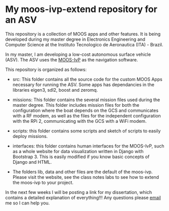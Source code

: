 My moos-ivp-extend repository for an ASV
========================================

This repository is a collection of MOOS apps and other features. It is being developed during my master degree in Electronics Engineering and Computer Science at the Instituto Tecnologico de Aeronautica (ITA) - Brazil.

In my master, I am developing a low-cost autonomous surface vehicle (ASV). The ASV uses the [MOOS-IvP](<www.moos-ivp.org>) as the navigation software. 

This repository is organized as follows:

-   src: This folder contains all the source code for the custom MOOS Apps necessary for running the ASV. Some apps has dependancies in the libraries eigen3, sdl2, boost and zeromq.

-   missions: This folder contains the several mission files used during the master degree. This folder includes mission files for both the configuration where the boat depends on the GCS and communicates with a RF modem, as well as the files for the independent configuration with the RPi 2, communicating with the GCS with a WiFi modem.

-   scripts: this folder contains some scripts and sketch of scripts to easily deploy missions.

-   interfaces: this folder contains human interfaces for the MOOS-IvP, such as a whole website for data visualization written in Django with Bootstrap 3. This is easily modified if you know basic concepts of Django and HTML.

-   The folders lib, data and other files are the default of the moos-ivp. Please visit the website, see the class notes labs to see how to extend the moos-ivp to your project.

In the next few weeks I will be posting a link for my dissertation, which contains a detailed explanation of everything!!!
Any questions please [email](<mailto:issamattos.david@gmail.com>) me so I can help you.
